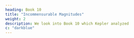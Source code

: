 ```yaml
---
heading: Book 10
title: "Incommensurable Magnitudes"
weight: 2
description: We look into Book 10 which Kepler analyzed 
c: "darkblue"
---
```

